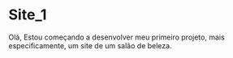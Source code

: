 # Site_1
Olá, 
Estou começando a desenvolver meu primeiro projeto, mais especificamente, um site de um salão de beleza.
